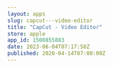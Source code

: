 ```yaml
---
layout: apps
slug: capcut---video-editor
title: "CapCut - Video Editor"
store: apple
app_id: 1500855883
date: 2023-06-04T07:17:58Z
published: 2020-04-14T07:00:00Z
---
```

